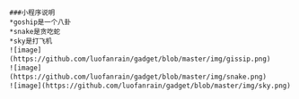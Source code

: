     ###小程序说明
	*goship是一个八卦
	*snake是贪吃蛇
	*sky是打飞机
	![image](https://github.com/luofanrain/gadget/blob/master/img/gissip.png)
	![image](https://github.com/luofanrain/gadget/blob/master/img/snake.png)
	![image](https://github.com/luofanrain/gadget/blob/master/img/sky.png)

